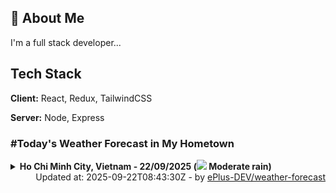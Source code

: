 ## 🚀 About Me
I'm a full stack developer...


## Tech Stack

**Client:** React, Redux, TailwindCSS

**Server:** Node, Express

### #Today's Weather Forecast in My Hometown



<details>
    <summary><b>Ho Chi Minh City, Vietnam - 22/09/2025 (<img src="https://cdn.weatherapi.com/weather/64x64/day/302.png" /> Moderate rain)</b>
    </summary>

    
<table>
    <tr>
        <th>Hour</th>
        <td>00:00</td><td>01:00</td><td>02:00</td><td>03:00</td><td>04:00</td><td>05:00</td><td>06:00</td><td>07:00</td><td>08:00</td><td>09:00</td><td>10:00</td><td>11:00</td><td>12:00</td><td>13:00</td><td>14:00</td><td>15:00</td><td>16:00</td><td>17:00</td><td>18:00</td><td>19:00</td><td>20:00</td><td>21:00</td><td>22:00</td><td>23:00</td>
    </tr>
    <tr>
        <th>Weather</th>
        <td><img src="https://cdn.weatherapi.com/weather/64x64/night/263.png"></img></td><td><img src="https://cdn.weatherapi.com/weather/64x64/night/266.png"></img></td><td><img src="https://cdn.weatherapi.com/weather/64x64/night/116.png"></img></td><td><img src="https://cdn.weatherapi.com/weather/64x64/night/119.png"></img></td><td><img src="https://cdn.weatherapi.com/weather/64x64/night/119.png"></img></td><td><img src="https://cdn.weatherapi.com/weather/64x64/night/116.png"></img></td><td><img src="https://cdn.weatherapi.com/weather/64x64/day/116.png"></img></td><td><img src="https://cdn.weatherapi.com/weather/64x64/day/293.png"></img></td><td><img src="https://cdn.weatherapi.com/weather/64x64/day/353.png"></img></td><td><img src="https://cdn.weatherapi.com/weather/64x64/day/293.png"></img></td><td><img src="https://cdn.weatherapi.com/weather/64x64/day/353.png"></img></td><td><img src="https://cdn.weatherapi.com/weather/64x64/day/296.png"></img></td><td><img src="https://cdn.weatherapi.com/weather/64x64/day/356.png"></img></td><td><img src="https://cdn.weatherapi.com/weather/64x64/day/296.png"></img></td><td><img src="https://cdn.weatherapi.com/weather/64x64/day/296.png"></img></td><td><img src="https://cdn.weatherapi.com/weather/64x64/day/116.png"></img></td><td><img src="https://cdn.weatherapi.com/weather/64x64/day/353.png"></img></td><td><img src="https://cdn.weatherapi.com/weather/64x64/day/263.png"></img></td><td><img src="https://cdn.weatherapi.com/weather/64x64/night/143.png"></img></td><td><img src="https://cdn.weatherapi.com/weather/64x64/night/143.png"></img></td><td><img src="https://cdn.weatherapi.com/weather/64x64/night/143.png"></img></td><td><img src="https://cdn.weatherapi.com/weather/64x64/night/143.png"></img></td><td><img src="https://cdn.weatherapi.com/weather/64x64/night/143.png"></img></td><td><img src="https://cdn.weatherapi.com/weather/64x64/night/143.png"></img></td>
    </tr>
    <tr>
        <th>Condition</th>
        <td width="200px">Patchy light drizzle</td><td width="200px">Light drizzle</td><td width="200px">Partly Cloudy </td><td width="200px">Cloudy </td><td width="200px">Cloudy </td><td width="200px">Partly Cloudy </td><td width="200px">Partly Cloudy </td><td width="200px">Patchy light rain</td><td width="200px">Light rain shower</td><td width="200px">Patchy light rain</td><td width="200px">Light rain shower</td><td width="200px">Light rain</td><td width="200px">Moderate or heavy rain shower</td><td width="200px">Light rain</td><td width="200px">Light rain</td><td width="200px">Partly cloudy</td><td width="200px">Light rain shower</td><td width="200px">Patchy light drizzle</td><td width="200px">Mist</td><td width="200px">Mist</td><td width="200px">Mist</td><td width="200px">Mist</td><td width="200px">Mist</td><td width="200px">Mist</td>
    </tr>
    <tr>
        <th>Temperature</th>
        <td>26.2 °C</td><td>25.7 °C</td><td>25.5 °C</td><td>25.5 °C</td><td>25.5 °C</td><td>25.3 °C</td><td>25.2 °C</td><td>26 °C</td><td>27.4 °C</td><td>26.8 °C</td><td>26.2 °C</td><td>25.4 °C</td><td>24.5 °C</td><td>24.2 °C</td><td>24.8 °C</td><td>25.1 °C</td><td>24.4 °C</td><td>24.1 °C</td><td>24.1 °C</td><td>24.1 °C</td><td>24.1 °C</td><td>24.2 °C</td><td>24.3 °C</td><td>24.3 °C</td>
    </tr>
    <tr>
        <th>Wind</th>
        <td>11.9 kph</td><td>11.5 kph</td><td>11.5 kph</td><td>10.8 kph</td><td>10.4 kph</td><td>8.6 kph</td><td>6.8 kph</td><td>8.3 kph</td><td>12.6 kph</td><td>11.9 kph</td><td>12.6 kph</td><td>14 kph</td><td>14 kph</td><td>12.2 kph</td><td>13.3 kph</td><td>14 kph</td><td>14 kph</td><td>11.2 kph</td><td>5.4 kph</td><td>5 kph</td><td>3.2 kph</td><td>2.9 kph</td><td>2.5 kph</td><td>3.6 kph</td>
    </tr>
</table>

</details>

<div align="right">
    Updated at: 2025-09-22T08:43:30Z - by <a target="_blank"
        href="https://github.com/ePlus-DEV/weather-forecast">ePlus-DEV/weather-forecast</a>
</div>